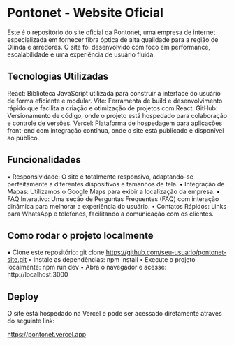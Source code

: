 # Pontonet - Website Oficial
Este é o repositório do site oficial da Pontonet, uma empresa de internet especializada em fornecer fibra óptica de alta qualidade para a região de Olinda e arredores. O site foi desenvolvido com foco em performance, escalabilidade e uma experiência de usuário fluida.

## Tecnologias Utilizadas
React: Biblioteca JavaScript utilizada para construir a interface do usuário de forma eficiente e modular.
Vite: Ferramenta de build e desenvolvimento rápido que facilita a criação e otimização de projetos com React.
GitHub: Versionamento de código, onde o projeto está hospedado para colaboração e controle de versões.
Vercel: Plataforma de hospedagem para aplicações front-end com integração contínua, onde o site está publicado e disponível ao público.

## Funcionalidades
• Responsividade: O site é totalmente responsivo, adaptando-se perfeitamente a diferentes dispositivos e tamanhos de tela.
• Integração de Mapas: Utilizamos o Google Maps para exibir a localização da empresa.
• FAQ Interativo: Uma seção de Perguntas Frequentes (FAQ) com interação dinâmica para melhorar a experiência do usuário.
• Contatos Rápidos: Links para WhatsApp e telefones, facilitando a comunicação com os clientes.

## Como rodar o projeto localmente
• Clone este repositório:
git clone https://github.com/seu-usuario/pontonet-site.git
• Instale as dependências:
npm install
• Execute o projeto localmente:
npm run dev
• Abra o navegador e acesse:
http://localhost:3000

## Deploy
O site está hospedado na Vercel e pode ser acessado diretamente através do seguinte link:

https://pontonet.vercel.app
